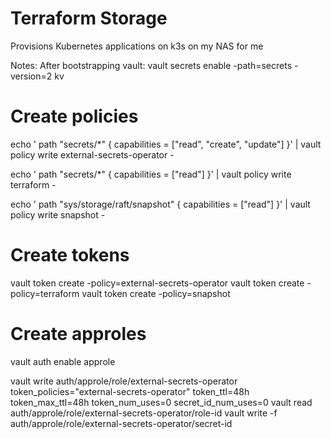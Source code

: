 # Terraform Storage

Provisions Kubernetes applications on k3s on my NAS for me

Notes:
After bootstrapping vault:
vault secrets enable -path=secrets -version=2 kv

# Create policies

echo '
  path "secrets/*" {
    capabilities = ["read", "create", "update"]
  }' | vault policy write external-secrets-operator -

echo '
  path "secrets/*" {
    capabilities = ["read"]
  }' | vault policy write terraform -

echo '
  path "sys/storage/raft/snapshot" {
     capabilities = ["read"]
  }' | vault policy write snapshot -

# Create tokens
vault token create -policy=external-secrets-operator
vault token create -policy=terraform
vault token create -policy=snapshot

# Create approles
vault auth enable approle

vault write auth/approle/role/external-secrets-operator token_policies="external-secrets-operator" token_ttl=48h token_max_ttl=48h token_num_uses=0 secret_id_num_uses=0
vault read auth/approle/role/external-secrets-operator/role-id
vault write -f auth/approle/role/external-secrets-operator/secret-id

